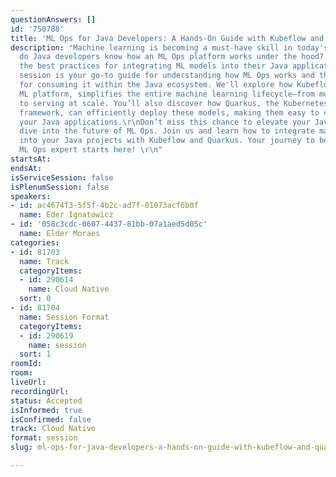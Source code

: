 ```yaml
---
questionAnswers: []
id: '750788'
title: 'ML Ops for Java Developers: A Hands-On Guide with Kubeflow and Quarkus'
description: "Machine learning is becoming a must-have skill in today's world. But
  do Java developers know how an ML Ops platform works under the hood? Do they know
  the best practices for integrating ML models into their Java applications?\r\nThis
  session is your go-to guide for understanding how ML Ops works and the best practices
  for consuming it within the Java ecosystem. We'll explore how Kubeflow, a powerful
  ML platform, simplifies the entire machine learning lifecycle—from model training
  to serving at scale. You’ll also discover how Quarkus, the Kubernetes-native Java
  framework, can efficiently deploy these models, making them easy to consume within
  your Java applications.\r\nDon’t miss this chance to elevate your Java skills and
  dive into the future of ML Ops. Join us and learn how to integrate machine learning
  into your Java projects with Kubeflow and Quarkus. Your journey to becoming a Java
  ML Ops expert starts here! \r\n"
startsAt:
endsAt:
isServiceSession: false
isPlenumSession: false
speakers:
- id: ac4674f3-5f5f-4b2c-ad7f-01073acf6b0f
  name: Eder Ignatowicz
- id: '058c3cdc-0607-4437-81bb-07a1aed5d05c'
  name: Elder Moraes
categories:
- id: 81703
  name: Track
  categoryItems:
  - id: 290614
    name: Cloud Native
  sort: 0
- id: 81704
  name: Session Format
  categoryItems:
  - id: 290619
    name: session
  sort: 1
roomId:
room:
liveUrl:
recordingUrl:
status: Accepted
isInformed: true
isConfirmed: false
track: Cloud Native
format: session
slug: ml-ops-for-java-developers-a-hands-on-guide-with-kubeflow-and-quarkus

---
```

